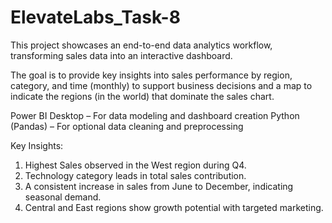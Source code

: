 # ElevateLabs_Task-8

This project showcases an end-to-end data analytics workflow, transforming sales data into an interactive dashboard. 

The goal is to provide key insights into sales performance by region, category, and time (monthly) to support business decisions and a map to indicate the regions (in the world) that dominate the sales chart.

Power BI Desktop – For data modeling and dashboard creation
Python (Pandas) – For optional data cleaning and preprocessing

Key Insights:
1. Highest Sales observed in the West region during Q4.
2. Technology category leads in total sales contribution.
3. A consistent increase in sales from June to December, indicating seasonal demand.
4. Central and East regions show growth potential with targeted marketing.
